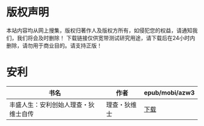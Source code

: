 # 版权声明

本站内容均从网上搜集，版权归著作人及版权方所有，如侵犯您的权益，请通知我们，我们将会及时删除！ 下载链接仅供宽带测试研究用途，请下载后在24小时内删除，请勿用于商业目的。请支持正版！

# 安利

| 书名 | 作者 | epub/mobi/azw3 |
| --- | --- | --- |
| 丰盛人生：安利创始人理查・狄维士自传 | 理查・狄维士 | [下载](https://url89.ctfile.com/f/31084289-1357007446-4f7db5?p=8866) |
